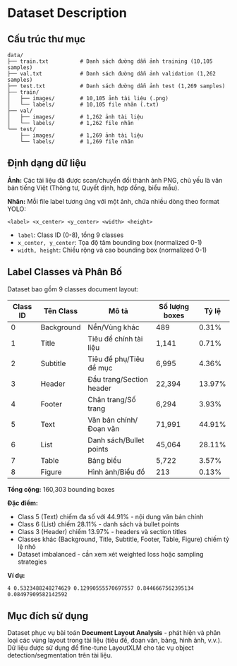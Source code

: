 # Dataset Description

## Cấu trúc thư mục
```
data/
├── train.txt          # Danh sách đường dẫn ảnh training (10,105 samples)
├── val.txt            # Danh sách đường dẫn ảnh validation (1,262 samples)
├── test.txt           # Danh sách đường dẫn ảnh test (1,269 samples)
├── train/
│   ├── images/        # 10,105 ảnh tài liệu (.png)
│   └── labels/        # 10,105 file nhãn (.txt)
├── val/
│   ├── images/        # 1,262 ảnh tài liệu
│   └── labels/        # 1,262 file nhãn
└── test/
    ├── images/        # 1,269 ảnh tài liệu
    └── labels/        # 1,269 file nhãn
```

## Định dạng dữ liệu

**Ảnh:** Các tài liệu đã được scan/chuyển đổi thành ảnh PNG, chủ yếu là văn bản tiếng Việt (Thông tư, Quyết định, hợp đồng, biểu mẫu).

**Nhãn:** Mỗi file label tương ứng với một ảnh, chứa nhiều dòng theo format YOLO:
```
<label> <x_center> <y_center> <width> <height>
```
- `label`: Class ID (0-8), tổng 9 classes
- `x_center, y_center`: Tọa độ tâm bounding box (normalized 0-1)
- `width, height`: Chiều rộng và cao bounding box (normalized 0-1)

## Label Classes và Phân Bố

Dataset bao gồm 9 classes document layout:

| Class ID | Tên Class | Mô tả | Số lượng boxes | Tỷ lệ |
|----------|-----------|-------|----------------|-------|
| 0 | Background | Nền/Vùng khác | 489 | 0.31% |
| 1 | Title | Tiêu đề chính tài liệu | 1,141 | 0.71% |
| 2 | Subtitle | Tiêu đề phụ/Tiêu đề mục | 6,995 | 4.36% |
| 3 | Header | Đầu trang/Section header | 22,394 | 13.97% |
| 4 | Footer | Chân trang/Số trang | 6,294 | 3.93% |
| 5 | Text | Văn bản chính/Đoạn văn | 71,991 | 44.91% |
| 6 | List | Danh sách/Bullet points | 45,064 | 28.11% |
| 7 | Table | Bảng biểu | 5,722 | 3.57% |
| 8 | Figure | Hình ảnh/Biểu đồ | 213 | 0.13% |

**Tổng cộng:** 160,303 bounding boxes

**Đặc điểm:**
- Class 5 (Text) chiếm đa số với 44.91% - nội dung văn bản chính
- Class 6 (List) chiếm 28.11% - danh sách và bullet points
- Class 3 (Header) chiếm 13.97% - headers và section titles
- Classes khác (Background, Title, Subtitle, Footer, Table, Figure) chiếm tỷ lệ nhỏ
- Dataset imbalanced - cần xem xét weighted loss hoặc sampling strategies

**Ví dụ:**
```
4 0.5323488248274629 0.12990555570697557 0.8446667562395134 0.08497909582142592
```

## Mục đích sử dụng
Dataset phục vụ bài toán **Document Layout Analysis** - phát hiện và phân loại các vùng layout trong tài liệu (tiêu đề, đoạn văn, bảng, hình ảnh, v.v.). Dữ liệu được sử dụng để fine-tune LayoutXLM cho tác vụ object detection/segmentation trên tài liệu.

